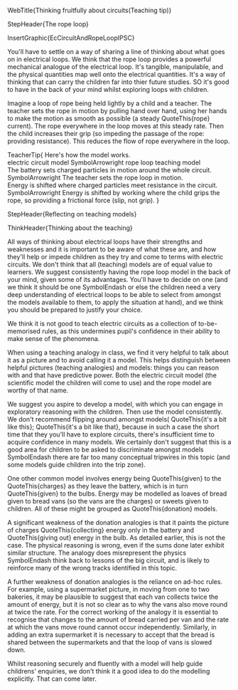 WebTitle{Thinking fruitfully about circuits(Teaching tip)}

StepHeader{The rope loop}

InsertGraphic{EcCircuitAndRopeLoopIPSC}

You&apos;ll have to settle on a way of sharing a line of thinking about what goes on in electrical loops. We think that the rope loop provides a powerful mechanical analogue of the electrical loop. It&apos;s tangible, manipulable, and the physical quantities map well onto the electrical quantities. It&apos;s a way of thinking that can carry the children far into thier future studies. SO it&apos;s good to have in the back of your mind whilst exploring loops with children.

Imagine a loop of rope being held lightly by a child and a teacher. The teacher sets the rope in motion by pulling hand over hand, using her hands to make the motion as smooth as possible (a steady QuoteThis{rope} current). The rope everywhere in the loop moves at this steady rate. Then the child increases their grip (so impeding the passage of the rope: providing resistance). This reduces the flow of rope everywhere in the loop.

TeacherTip{ Here&apos;s how the model works. <br> electric circuit model SymbolArrowright rope loop teaching model <br> The battery sets charged particles in motion around the whole circuit. SymbolArrowright The teacher sets the rope loop in motion. <br> Energy is shifted where charged particles meet resistance in the circuit. SymbolArrowright Energy is shifted by working where the child grips the rope, so providing a frictional force (slip, not grip). }

StepHeader{Reflecting on teaching models}

ThinkHeader{Thinking about the teaching}

All ways of thinking about electrical loops have their strengths and weaknesses and it is important to be aware of what these are, and how they&apos;ll help or impede children as they try and come to terms with electric circuits. We don&apos;t think that all (teaching) models are of equal value to learners. We suggest consistently having the rope loop model in the back of your mind, given some of its advantages. You&apos;ll have to decide on one (and we think it should be one SymbolEndash or else the children need a very deep understanding of electrical loops to be able to select from amongst the models available to them, to apply the situation at hand), and we think you should be prepared to justify your choice.

We think it is not good to teach electric circuits as a collection of to-be-memorised rules, as this undermines pupil&apos;s confidence in their ability to make sense of the phenomena.

When using a teaching analogy in class, we find it very helpful to talk about it as a picture and to avoid calling it a model. This helps distinguish between helpful pictures (teaching analogies) and models: things you can reason with and that have predictive power. Both the electric circuit model (the scientific model the children will come to use) and the rope model are worthy of that name.

We suggest you aspire to develop a model, with which you can engage in exploratory reasoning with the children. Then use the model consistently. We don&apos;t recommend flipping around amongst models( QuoteThis{it&apos;s a bit like this}; QuoteThis{it&apos;s a bit like that}, because in such a case the short time that they you&apos;ll have to explore circuits, there&apos;s insufficient time to acquire confidence in many models. We certainly don&apos;t suggest that this is a good area for children to be asked to discriminate amongst models SymbolEndash there are far too many conceptual tripwires in this topic (and some models guide children into the trip zone).

One other common model involves energy being QuoteThis{given} to the QuoteThis{charges} as they leave the battery, which is in turn QuoteThis{given} to the bulbs. Energy may be modelled as loaves of bread given to bread vans (so the vans are the charges) or sweets given to children. All of these might be grouped as QuoteThis{donation} models.

A significant weakness of the donation analogies is that it paints the picture of charges QuoteThis{collecting} energy only in the battery and QuoteThis{giving out} energy in the bulb. As detailed earlier, this is not the case. The physical reasoning is wrong, even if the sums done later exhibit similar structure. The analogy does misrepresent the physics SymbolEndash think back to lessons of the big circuit, and is likely to reinforce many of the wrong tracks identified in this topic.

A further weakness of donation analogies is the reliance on ad-hoc rules. For example, using a supermarket picture, in moving from one to two bakeries, it may be plausible to suggest that each van collects twice the amount of energy, but it is not so clear as to why the vans also move round at twice the rate. For the correct working of the analogy it is essential to recognise that changes to the amount of bread carried per van and the rate at which the vans move round cannot occur independently. Similarly, in adding an extra supermarket it is necessary to accept that the bread is shared between the supermarkets and that the loop of vans is slowed down.

Whilst reasoning securely and fluently with a model will help guide childrens&apos; enquiries, we don&apos;t think it a good idea to do the modelling explicitly. That can come later.

